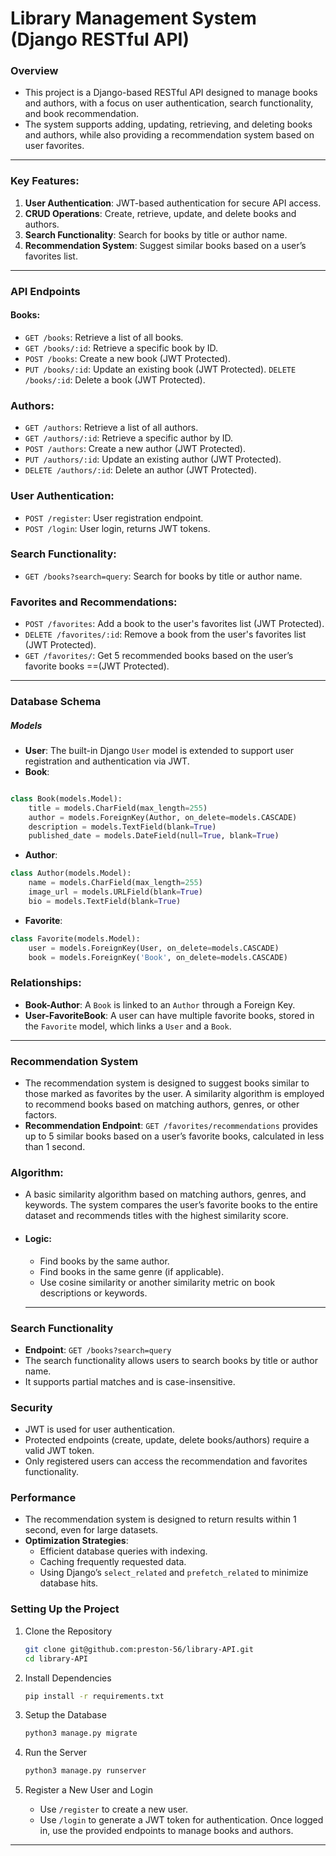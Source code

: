# Library Management System (Django RESTful API)
### Overview
- This project is a Django-based RESTful API designed to manage books and authors, with a focus on user authentication, search functionality, and book recommendation. 
- The system supports adding, updating, retrieving, and deleting books and authors, while also providing a recommendation system based on user favorites.
---

### Key Features:
1. **User Authentication**: JWT-based authentication for secure API access.
2. **CRUD Operations**:  Create, retrieve, update, and delete books and authors.
3. **Search Functionality**: Search for books by title or author name.
4. **Recommendation System**: Suggest similar books based on a user’s favorites list.
   
---

### API Endpoints
#### **Books**:
- `GET /books`: Retrieve a list of all books.
- `GET /books/:id`: Retrieve a specific book by ID.
- `POST /books`: Create a new book (JWT Protected).
- `PUT /books/:id`: Update an existing book (JWT Protected).
`DELETE /books/:id`: Delete a book (JWT Protected).

### **Authors**:
- `GET /authors`: Retrieve a list of all authors.
- `GET /authors/:id`: Retrieve a specific author by ID.
- `POST /authors`: Create a new author (JWT Protected).
- `PUT /authors/:id`: Update an existing author (JWT Protected).
- `DELETE /authors/:id`: Delete an author (JWT Protected).

### **User Authentication**:
- `POST /register`: User registration endpoint.
- `POST /login`: User login, returns JWT tokens.

### **Search Functionality**:
- `GET /books?search=query`: Search for books by title or author name.


### **Favorites and Recommendations**:
- `POST /favorites`: Add a book to the user's favorites list (JWT Protected).
- `DELETE /favorites/:id`: Remove a book from the user's favorites list (JWT Protected).
- `GET /favorites/`: Get 5 recommended books based on the user’s favorite books ==(JWT Protected).
---
### **Database Schema**
##### Models
- **User**: The built-in Django `User` model is extended to support user registration and authentication via JWT.
- **Book**:
```python

class Book(models.Model):
    title = models.CharField(max_length=255)
    author = models.ForeignKey(Author, on_delete=models.CASCADE)
    description = models.TextField(blank=True)
    published_date = models.DateField(null=True, blank=True)
```
- **Author**:
``` python
class Author(models.Model):
    name = models.CharField(max_length=255)
    image_url = models.URLField(blank=True)
    bio = models.TextField(blank=True) 
```
- **Favorite**:
```python
class Favorite(models.Model):
    user = models.ForeignKey(User, on_delete=models.CASCADE)
    book = models.ForeignKey('Book', on_delete=models.CASCADE)
```
### **Relationships**:
- **Book-Author**: A `Book` is linked to an `Author` through a Foreign Key.
- **User-FavoriteBook**: A user can have multiple favorite books, stored in the `Favorite` model, which links a `User` and a `Book`.
- ---
### Recommendation System
- The recommendation system is designed to suggest books similar to those marked as favorites by the user. A similarity algorithm is employed to recommend books based on matching authors, genres, or other factors.
- **Recommendation Endpoint**: `GET /favorites/recommendations` provides up to 5 similar books based on a user’s favorite books, calculated in less than 1 second.
  
### **Algorithm**:
- A basic similarity algorithm based on matching authors, genres, and keywords. The system compares the user’s favorite books to the entire dataset and recommends titles with the highest similarity score.
- #### Logic:
  - Find books by the same author.
  - Find books in the same genre (if applicable).
  - Use cosine similarity or another similarity metric on book descriptions or keywords.
  - ---

### Search Functionality
- **Endpoint**: `GET /books?search=query`
- The search functionality allows users to search books by title or author name.
- It supports partial matches and is case-insensitive.
### Security
- JWT is used for user authentication.
- Protected endpoints (create, update, delete books/authors) require a valid JWT token.
- Only registered users can access the recommendation and favorites functionality.

### Performance
- The recommendation system is designed to return results within 1 second, even for large datasets.
- **Optimization Strategies**:
   - Efficient database queries with indexing.
   - Caching frequently requested data.
   - Using Django’s `select_related` and `prefetch_related` to minimize database hits.

### Setting Up the Project
1. Clone the Repository
   ```bash
   git clone git@github.com:preston-56/library-API.git
   cd library-API
   ```

2. Install Dependencies
    ```bash
    pip install -r requirements.txt
    ```

3. Setup the Database
   ```bash
   python3 manage.py migrate
   ```
4. Run the Server
   ```bash
   python3 manage.py runserver
   ```
5. Register a New User and Login
   - Use `/register` to create a new user.
   - Use `/login` to generate a JWT token for authentication.
Once logged in, use the provided endpoints to manage books and authors.
---

